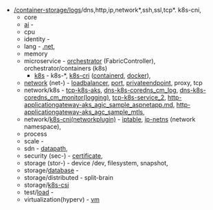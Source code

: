 - [/container-storage/logs](/container-storage/logs)/dns,http,ip,network*,ssh,ssl,tcp*. k8s-cni,
  - core 
  - [ai](https://github.com/VijayRod/demo/blob/master/ai/ai.md) -
  - cpu
  - identity -
  - lang - [.net](https://github.com/VijayRod/demo/blob/master/container-storage/logs/lang-dotnet(.net).md),
  - memory
  - microservice - [orchestrator](https://github.com/VijayRod/demo/blob/master/container-storage/logs/microservice-orchestrator.md) (FabricController), orchestrator/containers (k8s)
    - [k8s](https://github.com/VijayRod/demo/blob/master/container-storage/logs/k8s.md) - k8s-*, [k8s-cri](https://github.com/VijayRod/demo/blob/master/container-storage/logs/k8s-cri(ContainerRuntimeInterface).md) ([containerd](https://github.com/VijayRod/demo/blob/master/container-storage/logs/k8s-cri-containerd.md), [docker](https://github.com/VijayRod/demo/blob/master/container-storage/logs/k8s-cri-docker.md)),
  - [network](https://github.com/VijayRod/demo/blob/master/container-storage/logs/network-os_linux.md) (net-) - [loadbalancer](https://github.com/VijayRod/demo/blob/master/container-storage/logs/network-layer4-lb_log.md), [port](https://github.com/VijayRod/demo/blob/master/container-storage/logs/network-layer3-ip_port.md), [privateendpoint](https://github.com/VijayRod/demo/blob/master/container-storage/logs/network-layer3-ip_privateendpoint.md), proxy, tcp 
  - network/k8s - [tcp-k8s-aks](/container-storage/logs/tcp-k8s-aks.md), [dns-k8s-coredns_cm_log](/container-storage/logs/dns-k8s-coredns_cm_log.md), [dns-k8s-coredns_cm_monitor(logging)](/container-storage/logs/dns-k8s-coredns_cm_monitor(logging).md), [tcp-k8s-service_2](/container-storage/logs/tcp-k8s-service_2.md), [http-applicationgateway-aks_agic_sample_aspnetapp.md](/container-storage/logs/http-applicationgateway-aks_agic_sample_aspnetapp.md), [http-applicationgateway-aks_agc_sample_mtls](/container-storage/logs/http-applicationgateway-aks_agc_sample_mtls.md),
  - network/[k8s-cni(networkplugin)](https://github.com/VijayRod/demo/blob/master/container-storage/logs/k8s-cni(networkplugin).md) - [iptable](https://github.com/VijayRod/demo/blob/master/container-storage/logs/ip-iptables.md), [ip-netns](https://github.com/VijayRod/demo/blob/master/container-storage/logs/ip-netns.md) (network namespace),
  - process 
  - scale -
  - sdn - [datapath](https://github.com/VijayRod/demo/blob/master/container-storage/logs/sdn-datapath.md),
  - security (sec-) - [certificate](https://github.com/VijayRod/demo/blob/master/container-storage/logs/k8s-csr-certificate.md), 
  - storage (stor-) - device /dev, filesystem, snapshot,
  - storage/[database](https://github.com/VijayRod/demo/blob/master/container-storage/logs/db(database).md) -
  - storage/distributed - split-brain
  - storage/[k8s-csi](https://github.com/VijayRod/demo/blob/master/container-storage/logs/k8s-csi.md)
  - test/[load](https://github.com/VijayRod/demo/blob/master/container-storage/logs/http-test-load.md) - 
  - virtualization(hyperv) - [vm](https://github.com/VijayRod/demo/blob/master/container-storage/logs/az-virtualmachine(vm).md)



